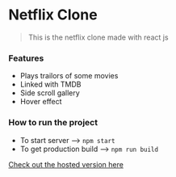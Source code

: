 # Netflix Clone

> This is the netflix clone made with react js

### Features

- Plays trailors of some movies
- Linked with TMDB
- Side scroll gallery
- Hover effect

### How to run the project

- To start server --> `npm start`
- To get production build --> `npm run build`

[Check out the hosted version here](https://netflix-58549.netlify.app/)
